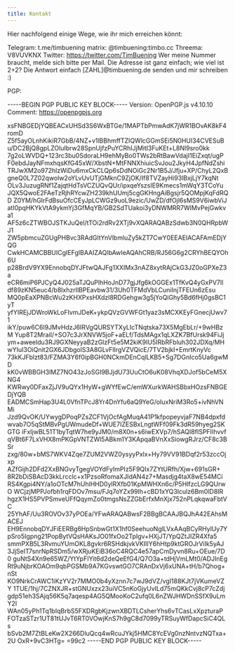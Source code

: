 ```yaml
---
title: Kontakt
---
```


Hier nachfolgend einige Wege, wie ihr mich erreichen könnt:

Telegram: t.me/timbuening
matrix: @timbuening:timbo.cc
Threema: V8VUVKNX
Twitter: https://twitter.com/TimBuening
Wer meine Nummer braucht, melde sich bitte per Mail. Die Adresse ist ganz einfach; wie viel ist 2+2? Die Antwort einfach [ZAHL]@timbuening.de senden und mir schreiben :)


PGP: 

-----BEGIN PGP PUBLIC KEY BLOCK-----
Version: OpenPGP.js v4.10.10
Comment: https://openpgpjs.org

xsFNBGEDjYQBEACxUHSd3S6WxBTGe/1MAPTbPmwAdK7jWR1BOvAK8kF4romD
Z5f5ayOLnhKikiR7GbB/4NZ+v1lBBhmffTZIQWlcGGmSEi5N0HUI34CVESuB
u/DC2BjQ8gpLZOluIbrw28SpnUjfzPuYCRhIJjMitI3FuKEt+L8Nl9sro0kk
7g2oLWVDQ+123rc3bu0SdoraLH9ehMyBo0TWs2bRtBawVdajI1EiZxqt/ugP
F0ebdJayNFmxhqsKfG45xW/XbstN+MtFNNXhiuicSvJou2JkyH4JpfNdZshi
TRJwXM2o972hlzWiDu6mxCkCLQp6sDdNOiGc2Nr1B5J/Jfju+XP/ChyL2QxB
gneQ0L7Z02qwolw2oYLvUvUTjGMknC9ZjOK/If8TVZayHi93lBxjLjY7kqNt
OLv3JuzugRNf1ZajqtHdTsVCZUQvQUr/ipxqeYszsIE9Kmecs1mWqY3TCoYu
JQX5QwoE2FAeTzRjhRYcwZH239khUUmj5cgGKHngAiBgsjr5QOMpjKqFdRQD
Z0YM/hGlrFdBsuOfcCEyJpLCWGz9uoL9ezic/UwZD/dfOjl6sMS9V6iwbViJ
atI0pqHKYkVtA9ykmYj3GfMqYB/GB2SdTUakoi3yDNWMRR7WIMvPejGwkva1
AF5z6cZTWBOJSTKJuQel/tTOi2rdRv2XTj9vXQARAQABzSdwb3N0QHRpbWJ1
ZW5pbmcuZGUgPHBvc3RAdGltYnVlbmluZy5kZT7CwY0EEAEIACAFAmEDjYQG
CwkHCAMCBBUICgIEFgIBAAIZAQIbAwIeAQAhCRB/RJ56G6g2CRYhBEQYOh6U
p28BrdV9YX9EnnobqDYJFtwQAJFg1XXIMx3nAZ8xytRAjCkG3JZ0oGPXeZ3a
eCR6miP6PJCyQ4J025aTJQuPlhHoJnD77gjJfg6kOGGEx1TfKvQ4yGxPV7Il
df89zKN5euc4/b8lxhzrIlBPEavbw31/3Uh0TFMdVbLCuniInjTFEUn6zEsu
MQ0pEaXPNBcWu2zKHXPxsHXdzl8RDGehgw3g5jYoQiGhy5Bd6fHj0gsBC1yT
yfYIREjJDWroWkLoFIvmJDeK+ykpQVzGVWFGt1yaz3sMCXKEyFGnecjUwv71
ikY/puw6C6l9JMvHdzJ6IRVgQURSYTXyLIcTNqtska73X5MgEbLr/+9wHBzM
Yup8T2MraiI/+SO7c3JrXNVW5joF+aELf/TdsMAgx1qLXZK7BfUrsk94FiJj
ym+aweeldu3RJ9GXNeyyaB2zGlzFt5e5M2kiK9IU5IRbRFbluh302JDXq/MH
wYIuI3OiQnit2GX6JDbgolS3A8GLvFlIrgVZVQicE/7TV2bjkI+EmrtKnyVc
73kKJFblzt83/FZMA3Y6f0ipBGH0NCkmDEnCqlLKB5+Sg7DGnIco5Ua6gwMD
kK0vWBBGH3lMZ7NO43zJoSGI9BJjdU73UuCtO6uK08VhqXDJof5bCeM5XNG4
KWRwy0DFaxZjJV9uQYx1HyW+gWYfEwC/emWXurkWAHSBbxHOzsFNBGEDjYQB
EADMCSmHap3U4L0VfnTPcJ8Yr4DnYfu6aQ9YeG/oIuxNriM3Ro5+ivNhVNMi
Jzd9QvOK/UYwygDPoqPZsZCF1VjOcfAgMuqA41P1kfpopeyvjaF7NB4dpxfd
wvab7O5qStMBvPgUWmudeDf+WUE7IZESBxLngtWFf09Fk3dR59hyeg2SKGTG
iFxIjwBL51T1byTqtW7he9yJM0/m8X0n+s6iwEXVp7/hSAQI8fISPFIIhvvf
qVBt6F7LxVHX8mPKGpVNTZWl5ABkm1Y3KApqaBVnXxSiowgRJrz/CF8c3BSr
zxg/80w+bMS7WKV4Zqe7ZUM2VWZ0ysyyPxlx+Hy79VV91BDqf2r53zccOjxp
AZfGijh2DFd2XxBNGvyTgegVOYdFyImPIz5F9QIx7ZYtURfh/Xjw+691sGR+
8R2bDiSBAcD3kkLrcclc+x1PzsoRfomaXJIdAN4z7+Masdjg4taX8wE54MCi
RS4Kgpi4NY/a1oOTcM7hUhlHHD0ylRXfb01KpMWHXn6c/P5HlfzcLG9QUrwO
WCjzjMPPJofbh1rqFDOv7msu/FJq7oYZx99lh+cBD1xYQ3lculz6Bm0lD8IR
hgzX1HS5PVPSmveUFfQqymZo0tmgsNsZZGbErfxMnXjx752nPLqkqwaFbtVC
25YhAF/Uu3ROVOv37yPOEa/YFwARAQABwsF2BBgBCAAJBQJhA42EAhsMACEJ
EH9EnnobqDYJFiEERBg6HpSnbwGt1X1hf0SeehuoNglLVxAAqBCyRHylUy7Y
pSro5Igpng21PopBytVQsHAKsJO01fxOo2TpIgv+HXjJT/YpQZtJIZR4Xfa5
smmPXB5L3RvmuYUmOKL8gvkr6RSHdkjvkVKIIIY6hHtp9ktGROJrViIk5yAJ
3JjSeIT7snrNpRSDm5/wXRjuKEiB36oC4RQC4e57apCmDyvn8Ru+OEue/7D0
guNtS4Xn9e65WZ/YtYpFIYit6d2deQeEfG4/Q7O3a+tdHjVmLMt0/ADJInEg
Rt9uNjbrKOAOm9qbPGSMb9A7KGvswtGO7CRAnDxVj6xUNA+tH/b7Qhog+nSt
KO9NrkCrAWC1iKzYV2r7MMO0b4yXznn7c7wJ9dVZ/vgI188KJt7jVKumeVZY
1TUE/1hj/7CZNXJR+stGNUxzx23uiVC5nKoGjyUvILd75mQKkCvj8cP7cZdj
gdp51eh3SAjq56K5q7aqesp4AG5QMooKoC2ufq0L6nZWJHWDnSSfX9uLmY2I
WAn05yPh1Tq1bIqBrbS5FXDRgbKjzwnXBDTLCsherYhs6vTCasLxXpzturaP
FOTzaSTzr1UT81tUJvT6RT0VOwjKnS7h9gC8d7099yTRSuyWfDapcSiC4QLs
bSvb2M7ZtBLeKw2X266DluQcq4wRcuJYkj5HMC8YcEVg0nzNntvzNQTxa+2U
OxR+9vC3HTg=
=99c2
-----END PGP PUBLIC KEY BLOCK-----